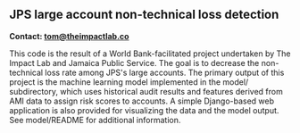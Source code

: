 ## JPS large account non-technical loss detection
**Contact: tom@theimpactlab.co**

This code is the result of a World Bank-facilitated project undertaken 
by The Impact Lab and Jamaica Public Service. The goal is to decrease the
non-technical loss rate among JPS's large accounts. The primary output
of this project is the machine learning model implemented in the model/
subdirectory, which uses historical audit results and features derived
from AMI data to assign risk scores to accounts. A simple Django-based
web application is also provided for visualizing the data and the model
output. See model/README for additional information.

